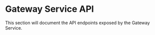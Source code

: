 # Gateway Service API

This section will document the API endpoints exposed by the Gateway Service.
